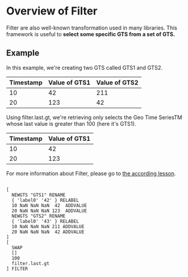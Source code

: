 # Overview of Filter

Filter are also well-known transformation used in many libraries. This framework is useful to **select some specific GTS from a set of GTS.**

## Example

In this example, we're creating two GTS called GTS1 and GTS2.

| Timestamp | Value of GTS1 | Value of GTS2 |
|-----------|---------------|---------------|
| 10        | 42            | 211           |
| 20        | 123           | 42            |

Using filter.last.gt, we're retrieving only selects the Geo Time SeriesTM whose last value is greater than 100 (here it's GTS1).

| Timestamp | Value of GTS1 |
|-----------|-------|
| 10        | 42    |
| 20        | 123    |

For more information about Filter, please go to [the according lesson](/#4-1).
~~~

[
  NEWGTS "GTS1" RENAME
  { 'label0' '42' } RELABEL
  10 NaN NaN NaN  42  ADDVALUE
  20 NaN NaN NaN 123  ADDVALUE
  NEWGTS "GTS2" RENAME
  { 'label0' '43' } RELABEL
  10 NaN NaN NaN 211 ADDVALUE
  20 NaN NaN NaN  42 ADDVALUE
]
[
  SWAP
  []
  100
  filter.last.gt
] FILTER
